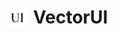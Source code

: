 <div style="height: 100vh; display: flex; justify-content: center; align-items: center;">
  <h1 align="center" style="display: flex; align-items: center; gap: 10px; margin: 0;">
    <img src="./app/icon.png" style="width: 30px; height: 30px;" alt="icon" />
    VectorUI
  </h1>
</div>

<p align="center"> 
    <b>
        Unique UI Components & Templates Library
    </b>
</p>

<div align="center">
    <a href="https://github.com/Vaibhav-kesarwani/vectorui/stargazers"><img alt="GitHub Repo stars" src="https://img.shields.io/github/stars/Vaibhav-kesarwani/vectorui"></a>
    <a href="https://twitter.com/Vaibhav_k__"><img alt="Twitter Follow" src="https://img.shields.io/twitter/follow/Vaibhav_k__"></a>
    <a href="https://github.com/Vaibhav-kesarwani/vectorui/network"><img alt="Github Repo forks" src="https://img.shields.io/github/forks/Vaibhav-kesarwani/vectorui"></a>
    <a href="https://github.com/Vaibhav-kesarwani/vectorui/blob/main/LICENSE.md"><img alt="License" src="https://img.shields.io/badge/License-MIT-yellow.svg"></a>
  
</div>

<br>

Welcome to **VectorUI**, your ultimate front-end companion for crafting modern, visually appealing, and reusable UI components and website templates — designed to speed up your development workflow and inspire creativity.

This library is perfect for developers who want to save time building interfaces while maintaining high design standards. Whether you're prototyping a startup landing page or building a complete portfolio, **VectorUI** offers everything you need in one elegant package.

---

## 📚 About VectorUI

**VectorUI** is a growing collection of uniquely crafted UI components and full-page templates, built with **Next.js, TypeScript, React, Tailwind CSS, Framer Motion,** and **shadcn/ui**. Designed for speed and simplicity, it offers production-ready building blocks that are easy to use, visually polished, and highly customizable — without unnecessary complexity.

### Inside VectorUI, you’ll find:

- ✅ A variety of original, hand-crafted UI components
- ✅ Full-page website templates for rapid deployment
- ✅ Modular, reusable code written with best practices
- ✅ Responsive designs that adapt seamlessly to all devices
- ✅ Easily customizable styles for your own branding

---

## 🧩 What’s Included

VectorUI offers a wide range of reusable components and templates built with modern technologies:

- Buttons, modals, sliders, dropdowns, accordions —
  built with shadcn/ui + Tailwind
- Forms and input groups — styled and
  validation-ready with React + TypeScript
- Fully responsive navigation bars and footers —
  optimized for mobile and desktop
- Full-page templates — including landing pages,
  portfolios, dashboards, and blogs
- Theme support — built-in dark/light theming using
  Tailwind CSS and CSS variables
- Smooth UI interactions — powered by Framer Motion
  for animations and transitions

Each component lives in its own folder with:

- A `.tsx` file (React component)
- Tailwind-based styling
- Optional motion integration
- A `README.md` explaining usage, props, and customization

Everything is structured for scalability and ease of integration in your Next.js projects.

---

## 💡 Why Use VectorUI?

Here’s why developers love building with VectorUI:

✅ Build modern UIs faster with ready-to-use React + TypeScript components  
✅ Stay consistent with scalable, Tailwind-powered design patterns  
✅ Deliver polished UX/UI without needing a dedicated designer  
✅ Learn advanced React, Framer Motion, and shadcn/ui through clean, real-world examples  
✅ Focus on building features — not reinventing UI from scratch

---

## 🛠️ Getting Started

Follow these simple steps to locally use the VectorUI:

#### Step 1: Clone the repository

```bash
git clone https://github.com/Vaibhav-kesarwani/vectorui.git
```

#### Step 2: Navigate into the project

```bash
cd vectorui
```

#### Step 3: Install the required packages

```bash
pnpm install
```

#### Step 4: Run the project locally

```bash
pnpm dev
```

---

## 🌐 Live Preview

Want to see components in action before using them? Visit the [VectorUI Website](https://vectorui.vercel.app/) to explore and copy-paste directly from the preview.

---

## 🧰 Tech Stack

VectorUI is built using a modern frontend stack for performance, scalability, and developer experience:

- **Next.js** – Framework for server-side rendering and fast web app performance
- **TypeScript** – Strong typing for safer, more maintainable code
- **React** – Component-based architecture for flexible UI development
- **Tailwind CSS** – Utility-first styling for rapid design iteration
- **Framer Motion** – Seamless animations and interaction transitions
- **shadcn/ui** – Beautiful, accessible component primitives built on Tailwind

---

## 🧑‍💻 How to Contribute

#### Contributions make this project better and help build an amazing open-source community.

#### If you'd like to contribute, please check out our [Contribution Guide](/CONTRIBUTING.md) to get started with setup instructions, guidelines, and best practices.

#### We welcome your ideas, bug fixes, and new features!

---

## ✨ Contributors

<a href="https://github.com/Vaibhav-kesarwani/vectorui/graphs/contributors">
  <img src="https://contrib.rocks/image?repo=Vaibhav-kesarwani/vectorui" />
</a>

## 📊 Stats

![Alt](https://repobeats.axiom.co/api/embed/1716ee975a7ac00fa56f35e06162fc0f4a1293ec.svg "Repobeats analytics image")

---

## 📄 License

This project is licensed under the **MIT License**.  
Feel free to use, modify, and share it. See the [LICENSE](LICENSE) file for details.

---

## 📢 Contact

If you have any suggestions, questions, or feedback, feel free to reach out:

- 📬 **Email**: [vaibhavkesarwani100@gmail.com](mailto:vaibhavkesarwani100@gmail.com)
- 💼 **GitHub**: [@Vaibhav-kesarwani](https://github.com/Vaibhav-kesarwani)
- 🔥 **Portfolio**: [vaibhav kesarwani](https://vaibhavkesarwani.vercel.app/)

---

## 🌟 Support & Share

If `VectorUI` helps you build better interfaces:

- ⭐ Star this repo on GitHub
- 🍴 Fork it to build your own UI collection
- 📣 Share it with your developer friends and communities!

---

## 🚀 Start Designing Today

Your next website doesn’t need to start from scratch. Use **VectorUI** to kickstart your designs with quality components and templates that just work. Explore, customize, and build something extraordinary.
